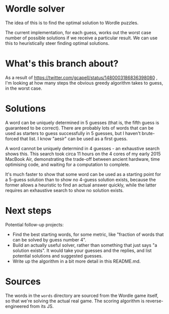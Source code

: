 # Wordle solver

The idea of this is to find the optimal solution to Wordle puzzles.

The current implementation, for each guess, works out the worst case
number of possible solutions if we receive a particular result. We can
use this to heuristically steer finding optimal solutions.

# What's this branch about?

As a result of https://twitter.com/gcapell/status/1480003186836398080
, I'm looking at how many steps the obvious greedy algorithm takes to
guess, in the worst case.

# Solutions

A word can be uniquely determined in 5 guesses (that is, the fifth
guess is guaranteed to be correct). There are probably lots of words
that can be used as starters to guess successfully in 5 guesses, but I
haven't brute-forced that list. I know "aesir" can be used as a first
guess.

A word cannot be uniquely determind in 4 guesses - an exhaustive
search shows this. This search took circa 11 hours on the 4 cores of
my early 2015 MacBook Air, demonstrating the trade-off between ancient
hardware, time optimising code, and waiting for a computation to
complete.

It's much faster to show that some word can be used as a starting
point for a 5-guess solution than to show no 4-guess solution exists,
because the former allows a heuristic to find an actual answer
quickly, while the latter requires an exhaustive search to show no
solution exists.

# Next steps

Potential follow-up projects:

 * Find the best starting words, for some metric, like "fraction of
   words that can be solved by guess number 4".
 * Build an actually useful solver, rather than something that just
   says "a solution exists". It would take your guesses and the
   replies, and list potential solutions and suggested guesses.
 * Write up the algorithm in a bit more detail in this README.md.

# Sources

The words in the `words` directory are sourced from the Wordle game
itself, so that we're solving the actual real game. The scoring
algorithm is reverse-engineered from its JS.
